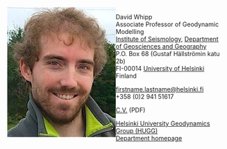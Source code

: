 <img align="left" src="images/dw_face.jpg" alt="Dave Whipp"/>

David Whipp<br/>
Associate Professor of Geodynamic Modelling<br/>
[Institute of Seismology](http://www.helsinki.fi/geo/seismo/english/index.html), [Department of Geosciences and Geography](http://www.helsinki.fi/geo/english/index.html)<br/>
P.O. Box 68 (Gustaf Hällströmin katu 2b)<br/>
FI-00014 [University of Helsinki](http://www.helsinki.fi/university/)<br/>
Finland

firstname.lastname@helsinki.fi<br/>
+358 (0)2 941 51617

[C.V.](pdf/whipp_CV.pdf) (PDF)

[Helsinki University Geodynamics Group (HUGG)](https://wiki.helsinki.fi/x/3xjABg)<br/>
[Department homepage](http://www.helsinki.fi/geo/staff/whipp/)
